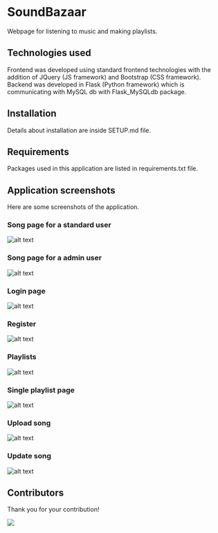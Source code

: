 # SoundBazaar

Webpage for listening to music and making playlists.

## Technologies used

Frontend was developed using standard frontend technologies with the addition of JQuery (JS framework) and Bootstrap (CSS framework). Backend was developed in Flask (Python framework) which is communicating with MySQL db with Flask_MySQLdb package.

## Installation

Details about installation are inside SETUP.md file.

## Requirements

Packages used in this application are listed in requirements.txt file.

## Application screenshots

Here are some screenshots of the application.

### Song page for a standard user

![alt text](https://github.com/Balsa-Dogandzic/SoundBazaar/blob/main/docs/SS/user_songs.png?raw=true)

### Song page for a admin user

![alt text](https://github.com/Balsa-Dogandzic/SoundBazaar/blob/main/docs/SS/admin_songs.png?raw=true)

### Login page

![alt text](https://github.com/Balsa-Dogandzic/SoundBazaar/blob/main/docs/SS/login.png?raw=true)

### Register

![alt text](https://github.com/Balsa-Dogandzic/SoundBazaar/blob/main/docs/SS/signup.png?raw=true)

### Playlists

![alt text](https://github.com/Balsa-Dogandzic/SoundBazaar/blob/main/docs/SS/playlists.png?raw=true)

### Single playlist page

![alt text](https://github.com/Balsa-Dogandzic/SoundBazaar/blob/main/docs/SS/playlist.png?raw=true)

### Upload song

![alt text](https://github.com/Balsa-Dogandzic/SoundBazaar/blob/main/docs/SS/upload_song.png?raw=true)

### Update song

![alt text](https://github.com/Balsa-Dogandzic/SoundBazaar/blob/main/docs/SS/update_song.png?raw=true)

## Contributors

Thank you for your contribution!

<a href="https://github.com/Balsa-Dogandzic/E-Library/graphs/contributors">
  <img src="https://contrib.rocks/image?repo=Balsa-Dogandzic/E-Library" />
</a>
